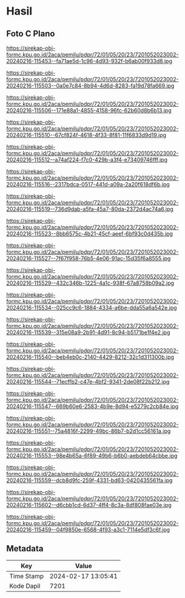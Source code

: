 # Hasil

## Foto C Plano

https://sirekap-obj-formc.kpu.go.id/2aca/pemilu/pdpr/72/01/05/20/23/7201052023002-20240216-115453--fa71ae5d-1c96-4d93-932f-b6ab00f933d8.jpg

https://sirekap-obj-formc.kpu.go.id/2aca/pemilu/pdpr/72/01/05/20/23/7201052023002-20240216-115503--0a0e7c84-8b94-4d6d-8283-fa19d78fa669.jpg

https://sirekap-obj-formc.kpu.go.id/2aca/pemilu/pdpr/72/01/05/20/23/7201052023002-20240216-115506--171e88a1-4855-4158-96fc-62b60d8b6b13.jpg

https://sirekap-obj-formc.kpu.go.id/2aca/pemilu/pdpr/72/01/05/20/23/7201052023002-20240216-115510--67cf824f-4618-4f33-8f81-11f6833d9d19.jpg

https://sirekap-obj-formc.kpu.go.id/2aca/pemilu/pdpr/72/01/05/20/23/7201052023002-20240216-115512--a74af224-f7c0-429b-a3f4-e73409746fff.jpg

https://sirekap-obj-formc.kpu.go.id/2aca/pemilu/pdpr/72/01/05/20/23/7201052023002-20240216-115516--2317bdca-0517-441d-a09a-2a20f618df6b.jpg

https://sirekap-obj-formc.kpu.go.id/2aca/pemilu/pdpr/72/01/05/20/23/7201052023002-20240216-115519--736d9dab-a5fa-45a7-80da-2372d4ac74a6.jpg

https://sirekap-obj-formc.kpu.go.id/2aca/pemilu/pdpr/72/01/05/20/23/7201052023002-20240216-115523--8bb6575c-4b21-45cf-aeef-6bf93c0d435b.jpg

https://sirekap-obj-formc.kpu.go.id/2aca/pemilu/pdpr/72/01/05/20/23/7201052023002-20240216-115527--7f67f958-76b5-4e06-91ac-15d35f6a8555.jpg

https://sirekap-obj-formc.kpu.go.id/2aca/pemilu/pdpr/72/01/05/20/23/7201052023002-20240216-115529--432c346b-1225-4a1c-938f-67a8758b09a2.jpg

https://sirekap-obj-formc.kpu.go.id/2aca/pemilu/pdpr/72/01/05/20/23/7201052023002-20240216-115534--025cc9c6-1884-4334-a6be-dda55a6a542e.jpg

https://sirekap-obj-formc.kpu.go.id/2aca/pemilu/pdpr/72/01/05/20/23/7201052023002-20240216-115539--315e08a9-2b91-4d91-8c94-b5171be1f4e2.jpg

https://sirekap-obj-formc.kpu.go.id/2aca/pemilu/pdpr/72/01/05/20/23/7201052023002-20240216-115540--beb4eb0c-2140-4429-8212-32c1d311300b.jpg

https://sirekap-obj-formc.kpu.go.id/2aca/pemilu/pdpr/72/01/05/20/23/7201052023002-20240216-115544--71ecffb2-c47e-4bf2-9341-2de08f22b212.jpg

https://sirekap-obj-formc.kpu.go.id/2aca/pemilu/pdpr/72/01/05/20/23/7201052023002-20240216-115547--669b60e6-2583-4b9e-8d94-e5279c2cb84e.jpg

https://sirekap-obj-formc.kpu.go.id/2aca/pemilu/pdpr/72/01/05/20/23/7201052023002-20240216-115551--75a4816f-2299-49bc-86b7-b2d1cc56161a.jpg

https://sirekap-obj-formc.kpu.go.id/2aca/pemilu/pdpr/72/01/05/20/23/7201052023002-20240216-115553--98e4b65a-6f89-49b6-b6b0-aebdeb64cbbe.jpg

https://sirekap-obj-formc.kpu.go.id/2aca/pemilu/pdpr/72/01/05/20/23/7201052023002-20240216-115559--dcb8d9fc-259f-4331-bd63-0420435561fa.jpg

https://sirekap-obj-formc.kpu.go.id/2aca/pemilu/pdpr/72/01/05/20/23/7201052023002-20240216-115602--d6cbb1cd-6d37-4ff4-8c3a-8df808fae03e.jpg

https://sirekap-obj-formc.kpu.go.id/2aca/pemilu/pdpr/72/01/05/20/23/7201052023002-20240216-115459--04f9850e-6568-4f93-a3c1-7114e5df3c6f.jpg


## Metadata

| Key        | Value               |
| ---------- | ------------------- |
| Time Stamp | 2024-02-17 13:05:41 |
| Kode Dapil | 7201                |



